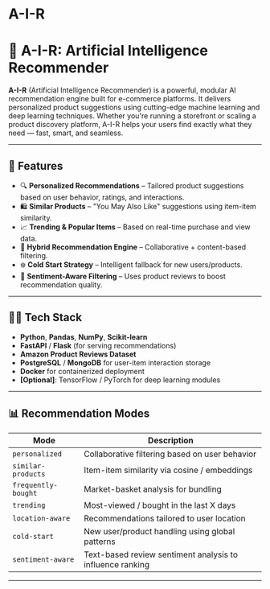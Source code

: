 # A-I-R

# 🧠 A-I-R: Artificial Intelligence Recommender

**A-I-R** (Artificial Intelligence Recommender) is a powerful, modular AI recommendation engine built for e-commerce platforms. It delivers personalized product suggestions using cutting-edge machine learning and deep learning techniques. Whether you're running a storefront or scaling a product discovery platform, A-I-R helps your users find exactly what they need — fast, smart, and seamless.

---

## 🚀 Features

- 🔍 **Personalized Recommendations** – Tailored product suggestions based on user behavior, ratings, and interactions.
- 🛍️ **Similar Products** – "You May Also Like" suggestions using item-item similarity.
- 📈 **Trending & Popular Items** – Based on real-time purchase and view data.
- 🧠 **Hybrid Recommendation Engine** – Collaborative + content-based filtering.
- ❄️ **Cold Start Strategy** – Intelligent fallback for new users/products.
- 💬 **Sentiment-Aware Filtering** – Uses product reviews to boost recommendation quality.

---

## 🧑‍💻 Tech Stack

- **Python**, **Pandas**, **NumPy**, **Scikit-learn**
- **FastAPI** / **Flask** (for serving recommendations)
- **Amazon Product Reviews Dataset**
- **PostgreSQL** / **MongoDB** for user-item interaction storage
- **Docker** for containerized deployment
- **[Optional]**: TensorFlow / PyTorch for deep learning modules

---

## 📊 Recommendation Modes

| Mode                      | Description                                                  |
|---------------------------|--------------------------------------------------------------|
| `personalized`            | Collaborative filtering based on user behavior               |
| `similar-products`        | Item-item similarity via cosine / embeddings                 |
| `frequently-bought`       | Market-basket analysis for bundling                         |
| `trending`                | Most-viewed / bought in the last X days                     |
| `location-aware`          | Recommendations tailored to user location                    |
| `cold-start`              | New user/product handling using global patterns              |
| `sentiment-aware`         | Text-based review sentiment analysis to influence ranking    |

---
